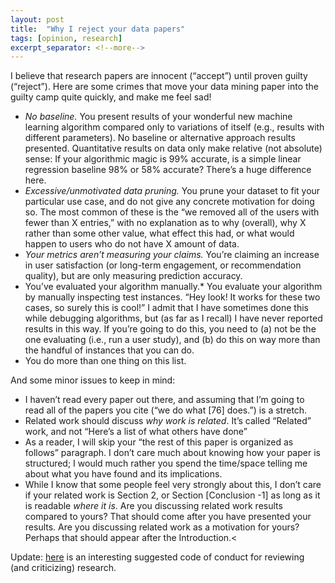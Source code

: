 ```yaml
---
layout: post
title:  "Why I reject your data papers"
tags: [opinion, research]
excerpt_separator: <!--more-->
---
```


I believe that research papers are innocent (“accept”) until proven guilty (“reject”). Here are some crimes that move your data mining paper into the guilty camp quite quickly, and make me feel sad! 

<!--more-->

* *No baseline.* You present results of your wonderful new machine learning algorithm compared only to variations of itself (e.g., results with different parameters). No baseline or alternative approach results presented. Quantitative results on data only make relative (not absolute) sense: If your algorithmic magic is 99% accurate, is a simple linear regression baseline 98% or 58% accurate? There’s a huge difference here.
* *Excessive/unmotivated data pruning.* You prune your dataset to fit your particular use case, and do not give any concrete motivation for doing so. The most common of these is the “we removed all of the users with fewer than X entries,” with no explanation as to why (overall), why X rather than some other value, what effect this had, or what would happen to users who do not have X amount of data.
* *Your metrics aren’t measuring your claims.* You’re claiming an increase in user satisfaction (or long-term engagement, or recommendation quality), but are only measuring prediction accuracy.
* You’ve evaluated your algorithm manually.* You evaluate your algorithm by manually inspecting test instances. “Hey look! It works for these two cases, so surely this is cool!” I admit that I have sometimes done this while debugging algorithms, but (as far as I recall) I have never reported results in this way. If you’re going to do this, you need to (a) not be the one evaluating (i.e., run a user study), and (b) do this on way more than the handful of instances that you can do. 
* You do more than one thing on this list.

And some minor issues to keep in mind:
* I haven’t read every paper out there, and assuming that I’m going to read all of the papers you cite (“we do what [76] does.”) is a stretch.
* Related work should discuss _why work is related_. It’s called “Related” work, and not “Here’s a list of what others have done”
* As a reader, I will skip your “the rest of this paper is organized as follows” paragraph. I don’t care much about knowing how your paper is structured; I would much rather you spend the time/space telling me about what you have found and its implications.
* While I know that some people feel very strongly about this, I don’t care if your related work is Section 2, or Section [Conclusion -1] as long as it is readable _where it is_. Are you discussing related work results compared to yours? That should come after you have presented your results. Are you discussing related work as a motivation for yours? Perhaps that should appear after the Introduction.<

Update: [here](https://www.brainpickings.org/2014/03/28/daniel-dennett-rapoport-rules-criticism/) is an interesting suggested code of conduct for reviewing (and criticizing) research.
